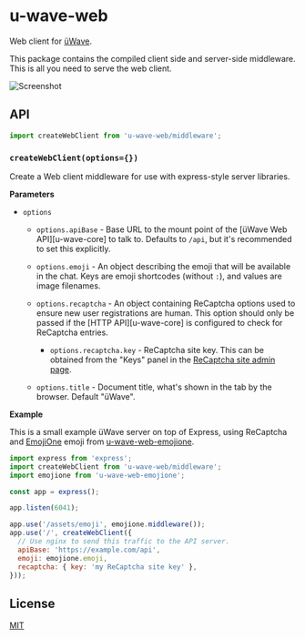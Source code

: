 # u-wave-web

Web client for [üWave][].

This package contains the compiled client side and server-side middleware. This is all you need to serve the web client.

![Screenshot](../assets/screenshot.png)

## API

```js
import createWebClient from 'u-wave-web/middleware';
```

### `createWebClient(options={})`

Create a Web client middleware for use with express-style server libraries.

**Parameters**

 * `options`
   * `options.apiBase` - Base URL to the mount point of the
     [üWave Web API][u-wave-core] to talk to.
     Defaults to `/api`, but it's recommended to set this explicitly.
   * `options.emoji` - An object describing the emoji that will be available in
     the chat. Keys are emoji shortcodes (without `:`), and values are image
     filenames.
   * `options.recaptcha` - An object containing ReCaptcha options used to ensure
     new user registrations are human. This option should only be passed if the
     [HTTP API][u-wave-core] is configured to check for ReCaptcha entries.

     * `options.recaptcha.key` - ReCaptcha site key. This can be obtained from
       the "Keys" panel in the [ReCaptcha site admin page][recaptcha].

   * `options.title` - Document title, what's shown in the tab by the browser.
     Default "üWave".

**Example**

This is a small example üWave server on top of Express, using ReCaptcha and
[EmojiOne][] emoji from [u-wave-web-emojione][].

```js
import express from 'express';
import createWebClient from 'u-wave-web/middleware';
import emojione from 'u-wave-web-emojione';

const app = express();

app.listen(6041);

app.use('/assets/emoji', emojione.middleware());
app.use('/', createWebClient({
  // Use nginx to send this traffic to the API server.
  apiBase: 'https://example.com/api',
  emoji: emojione.emoji,
  recaptcha: { key: 'my ReCaptcha site key' },
}));
```

## License

[MIT][]

[üWave]: https://u-wave.net
[u-wave-web]: https://npmjs.com/package/u-wave-web
[MIT]: ./LICENSE

[u-wave-web-emojione]: https://github.com/u-wave/u-wave-web-emojione
[recaptcha]: https://www.google.com/recaptcha/admin#list
[EmojiOne]: https://github.com/Ranks/emojione
